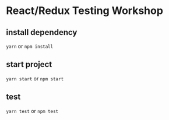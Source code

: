 # React/Redux Testing Workshop #

## install dependency ##

`yarn` or `npm install`

## start project ##

`yarn start` or `npm start`

## test ##

`yarn test` or `npm test`
